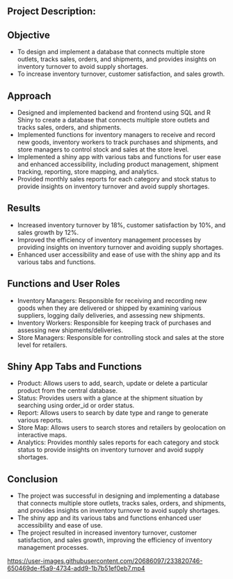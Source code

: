 ## Project Description:

## Objective

- To design and implement a database that connects multiple store outlets, tracks sales, orders, and shipments, and provides insights on inventory turnover to avoid supply shortages.
- To increase inventory turnover, customer satisfaction, and sales growth.

## Approach

- Designed and implemented backend and frontend using SQL and R Shiny to create a database that connects multiple store outlets and tracks sales, orders, and shipments.
- Implemented functions for inventory managers to receive and record new goods, inventory workers to track purchases and shipments, and store managers to control stock and sales at the store level.
- Implemented a shiny app with various tabs and functions for user ease and enhanced accessibility, including product management, shipment tracking, reporting, store mapping, and analytics.
- Provided monthly sales reports for each category and stock status to provide insights on inventory turnover and avoid supply shortages.

## Results

- Increased inventory turnover by 18%, customer satisfaction by 10%, and sales growth by 12%.
- Improved the efficiency of inventory management processes by providing insights on inventory turnover and avoiding supply shortages.
- Enhanced user accessibility and ease of use with the shiny app and its various tabs and functions.

## Functions and User Roles

- Inventory Managers: Responsible for receiving and recording new goods when they are delivered or shipped by examining various suppliers, logging daily deliveries, and assessing new shipments.
- Inventory Workers: Responsible for keeping track of purchases and assessing new shipments/deliveries.
- Store Managers: Responsible for controlling stock and sales at the store level for retailers.

## Shiny App Tabs and Functions

- Product: Allows users to add, search, update or delete a particular product from the central database.
- Status: Provides users with a glance at the shipment situation by searching using order_id or order status.
- Report: Allows users to search by date type and range to generate various reports.
- Store Map: Allows users to search stores and retailers by geolocation on interactive maps.
- Analytics: Provides monthly sales reports for each category and stock status to provide insights on inventory turnover and avoid supply shortages.

## Conclusion

- The project was successful in designing and implementing a database that connects multiple store outlets, tracks sales, orders, and shipments, and provides insights on inventory turnover to avoid supply shortages.
- The shiny app and its various tabs and functions enhanced user accessibility and ease of use.
- The project resulted in increased inventory turnover, customer satisfaction, and sales growth, improving the efficiency of inventory management processes.

https://user-images.githubusercontent.com/20686097/233820746-650469de-f5a9-4734-add9-1b7b51ef0eb7.mp4

